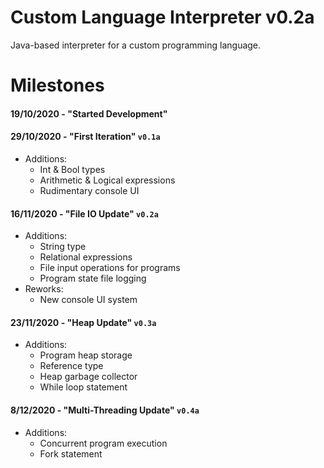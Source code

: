 # Custom Language Interpreter v0.2a
Java-based interpreter for a custom programming language.

# Milestones
#### **19/10/2020** - "Started Development"
#### **29/10/2020** - "First Iteration" `v0.1a`
- Additions:
    - Int & Bool types
    - Arithmetic & Logical expressions
    - Rudimentary console UI
#### **16/11/2020** - "File IO Update" `v0.2a`
- Additions:
    - String type
    - Relational expressions
    - File input operations for programs
    - Program state file logging
- Reworks:
    - New console UI system
#### **23/11/2020** - "Heap Update" `v0.3a`
- Additions:
    - Program heap storage
    - Reference type
    - Heap garbage collector
    - While loop statement
#### **8/12/2020** - "Multi-Threading Update" `v0.4a`
- Additions:
    - Concurrent program execution
    - Fork statement
